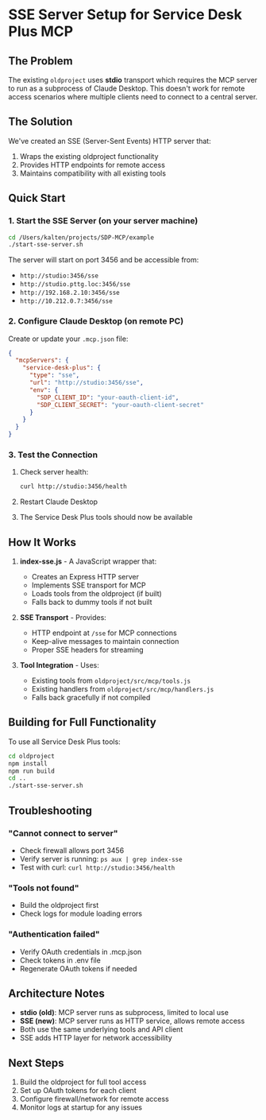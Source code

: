 # SSE Server Setup for Service Desk Plus MCP

## The Problem
The existing `oldproject` uses **stdio** transport which requires the MCP server to run as a subprocess of Claude Desktop. This doesn't work for remote access scenarios where multiple clients need to connect to a central server.

## The Solution
We've created an SSE (Server-Sent Events) HTTP server that:
1. Wraps the existing oldproject functionality
2. Provides HTTP endpoints for remote access
3. Maintains compatibility with all existing tools

## Quick Start

### 1. Start the SSE Server (on your server machine)

```bash
cd /Users/kalten/projects/SDP-MCP/example
./start-sse-server.sh
```

The server will start on port 3456 and be accessible from:
- `http://studio:3456/sse`
- `http://studio.pttg.loc:3456/sse`
- `http://192.168.2.10:3456/sse`
- `http://10.212.0.7:3456/sse`

### 2. Configure Claude Desktop (on remote PC)

Create or update your `.mcp.json` file:

```json
{
  "mcpServers": {
    "service-desk-plus": {
      "type": "sse",
      "url": "http://studio:3456/sse",
      "env": {
        "SDP_CLIENT_ID": "your-oauth-client-id",
        "SDP_CLIENT_SECRET": "your-oauth-client-secret"
      }
    }
  }
}
```

### 3. Test the Connection

1. Check server health:
   ```bash
   curl http://studio:3456/health
   ```

2. Restart Claude Desktop
3. The Service Desk Plus tools should now be available

## How It Works

1. **index-sse.js** - A JavaScript wrapper that:
   - Creates an Express HTTP server
   - Implements SSE transport for MCP
   - Loads tools from the oldproject (if built)
   - Falls back to dummy tools if not built

2. **SSE Transport** - Provides:
   - HTTP endpoint at `/sse` for MCP connections
   - Keep-alive messages to maintain connection
   - Proper SSE headers for streaming

3. **Tool Integration** - Uses:
   - Existing tools from `oldproject/src/mcp/tools.js`
   - Existing handlers from `oldproject/src/mcp/handlers.js`
   - Falls back gracefully if not compiled

## Building for Full Functionality

To use all Service Desk Plus tools:

```bash
cd oldproject
npm install
npm run build
cd ..
./start-sse-server.sh
```

## Troubleshooting

### "Cannot connect to server"
- Check firewall allows port 3456
- Verify server is running: `ps aux | grep index-sse`
- Test with curl: `curl http://studio:3456/health`

### "Tools not found"
- Build the oldproject first
- Check logs for module loading errors

### "Authentication failed"
- Verify OAuth credentials in .mcp.json
- Check tokens in .env file
- Regenerate OAuth tokens if needed

## Architecture Notes

- **stdio (old)**: MCP server runs as subprocess, limited to local use
- **SSE (new)**: MCP server runs as HTTP service, allows remote access
- Both use the same underlying tools and API client
- SSE adds HTTP layer for network accessibility

## Next Steps

1. Build the oldproject for full tool access
2. Set up OAuth tokens for each client
3. Configure firewall/network for remote access
4. Monitor logs at startup for any issues